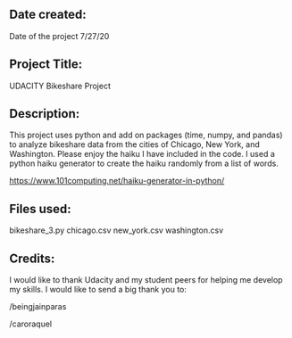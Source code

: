 Date created:
-------------
Date of the project 7/27/20

Project Title:
--------------
UDACITY Bikeshare Project

Description:
--------------
This project uses python and add on packages (time, numpy, and pandas) to analyze bikeshare data from the cities of Chicago, New York, and Washington. Please enjoy the haiku I have included in the code. I used a python haiku generator to create the haiku randomly from a list of words. 

https://www.101computing.net/haiku-generator-in-python/

Files used:
------------
bikeshare_3.py
chicago.csv
new_york.csv
washington.csv


Credits:
----------
I would like to thank Udacity and my student peers for helping me develop my skills. I would like to send a big thank you to: 

/beingjainparas

/caroraquel

